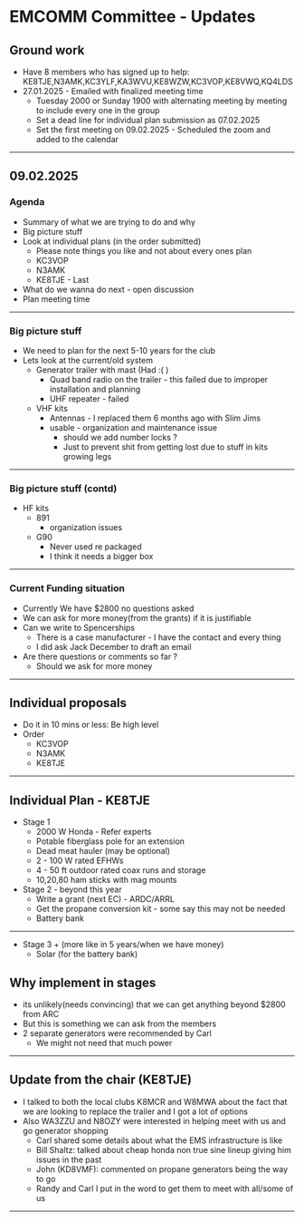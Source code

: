 # EMCOMM Committee - Updates

## Ground work

- Have 8 members who has signed up to help: KE8TJE,N3AMK,KC3YLF,KA3WVU,KE8WZW,KC3VOP,KE8VWQ,KQ4LDS
- 27.01.2025 - Emailed with finalized meeting time 
	- Tuesday 2000 or Sunday 1900 with alternating meeting by meeting to include every one in the group
	- Set a dead line for individual plan submission as 07.02.2025
	- Set the first meeting on 09.02.2025 - Scheduled the zoom and added to the calendar 

---
## 09.02.2025 

### Agenda
- Summary of what we are trying to do and why
- Big picture stuff
- Look at individual plans (in the order submitted)
	- Please note things you like and not about every ones plan
	- KC3VOP
	- N3AMK
	- KE8TJE - Last 
- What do we wanna do next - open discussion 
- Plan meeting time

---
### Big picture stuff

- We need to plan for the next 5-10 years for the club 
- Lets look at the current/old system
	- Generator trailer with mast (Had :( )
		- Quad band radio on the trailer - this failed  due to improper installation and planning
		- UHF repeater - failed 
	- VHF kits 
		- Antennas - I replaced them 6 months ago with Slim Jims
		- usable - organization and maintenance issue 
			- should we add number locks ?
			- Just to prevent shit from getting lost due to stuff in kits growing legs
---
### Big picture stuff (contd)

-  HF kits 
	- 891
		- organization issues
	- G90
		- Never used re packaged 
		- I think it needs a bigger box 
---
### Current Funding situation

 - Currently We have $2800 no questions asked
 - We can ask for more money(from the grants) if it is justifiable 
 - Can we write to Spencerships 
	 - There is a case manufacturer - I have the contact and every thing
	 - I did ask Jack December to draft an email
- Are there questions or comments so far ?
	- Should we ask for more money
---
## Individual proposals

- Do it in 10 mins or less: Be high level 
- Order
	- KC3VOP
	- N3AMK
	- KE8TJE

---
## Individual Plan - KE8TJE

- Stage 1
	- 2000 W Honda - Refer experts
	- Potable fiberglass pole for an extension 
	- Dead meat hauler (may be optional)
	- 2 - 100 W rated EFHWs
	- 4 - 50 ft outdoor rated coax runs and storage 
	- 10,20,80 ham sticks with mag mounts
- Stage 2 - beyond this year
	- Write a grant (next EC) - ARDC/ARRL
	- Get the propane conversion kit - some say this may not be needed
	- Battery bank 
---

- Stage 3 + (more like in 5 years/when we have money)
	- Solar (for the battery bank)
## Why implement in stages
- its unlikely(needs convincing) that we can get anything beyond $2800 from ARC
- But this is something we can ask from the members
- 2 separate generators were recommended by Carl
	- We might not need that much power

---
## Update from the chair (KE8TJE)

- I talked to both the local clubs K8MCR and W8MWA about the fact that we are looking to replace the trailer and I got a lot of options
- Also WA3ZZU and N8OZY were interested in helping meet with us and go generator shopping
	- Carl shared some details about what the EMS infrastructure is like
	- Bill Shaltz: talked about cheap honda non true sine lineup giving him issues in the past
	- John (KD8VMF): commented on propane generators being the way to go
	- Randy and Carl I put in the word to get them to meet with all/some of us
---

